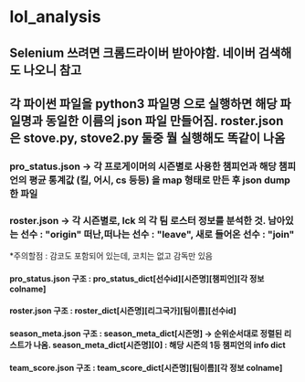 # lol_analysis

## Selenium 쓰려면 크롬드라이버 받아야함. 네이버 검색해도 나오니 참고

## 각 파이썬 파일을 python3 파일명 으로 실행하면 해당 파일명과 동일한 이름의 json 파일 만들어짐. roster.json 은 stove.py, stove2.py 둘중 뭘 실행해도 똑같이 나옴

### pro_status.json -> 각 프로게이머의 시즌별로 사용한 챔피언과 해당 챔피언의 평균 통계값 (킬, 어시, cs 등등) 을 map 형태로 만든 후 json dump한 파일
### roster.json -> 각 시즌별로, lck 의 각 팀 로스터 정보를 분석한 것. 남아있는 선수 : "origin" 떠난,떠나는 선수 : "leave", 새로 들어온 선수 : "join"
  *주의할점 : 감코도 포함되어 있는데, 코치는 없고 감독만 있음


#### pro_status.json 구조 : pro_status_dict[선수id][시즌명][챔피언][각 정보 colname]
#### roster.json 구조 : roster_dict[시즌명][리그국가][팀이름][선수id]
#### season_meta.json 구조 : season_meta_dict[시즌명] -> 순위순서대로 정렬된 리스트가 나옴. season_meta_dict[시즌명][0] : 해당 시즌의 1등 챔피언의 info dict
#### team_score.json 구조 : team_score_dict[시즌명][팀이름][각 정보 colname]
